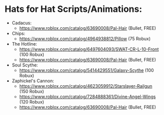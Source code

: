 # Hats for Hat Scripts/Animations:
  - Cadacus:
    - https://www.roblox.com/catalog/63690008/Pal-Hair (Bullet, FREE)
  - Chips: 
    - https://www.roblox.com/catalog/4964938812/Pillow (75 Robux)
  - The Hotline: 
    - https://www.roblox.com/catalog/6497604093/SWAT-CR-L-10-Front (100 Robux)
    - https://www.roblox.com/catalog/63690008/Pal-Hair (Bullet, FREE)
  - Soul Scythe:
    - https://www.roblox.com/catalog/5414429551/Galaxy-Scythe (100 Robux)
  - Zaphickel's Cannon: 
    - https://www.roblox.com/catalog/4623059912/Starslayer-Railgun (150 Robux)
    - https://www.roblox.com/catalog/7284888361/Divine-Angel-Wings (120 Robux)
    - https://www.roblox.com/catalog/63690008/Pal-Hair (Bullet, FREE)

